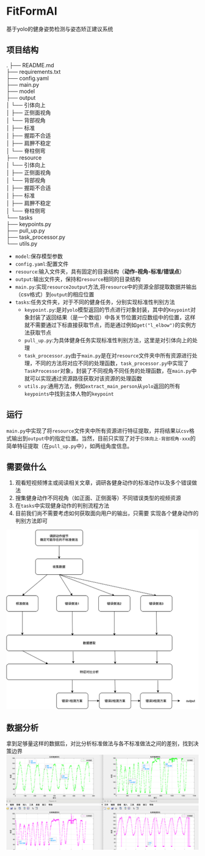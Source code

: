 # FitFormAI
基于yolo的健身姿势检测与姿态矫正建议系统

## 项目结构
.
├── README.md  
├── requirements.txt  
├── config.yaml  
├── main.py   
├── model  
├── output  
│   └── 引体向上  
│       ├── 正侧面视角  
│       └── 背部视角  
│           ├── 标准  
│           ├── 握距不合适  
│           ├── 肩胛不稳定  
│           └── 脊柱侧弯  
├── resource  
│   └── 引体向上  
│       ├── 正侧面视角  
│       └── 背部视角  
│           ├── 握距不合适  
│           ├── 标准  
│           ├── 肩胛不稳定  
│           └── 脊柱侧弯  
└── tasks  
    ├── keypoints.py  
    ├── pull_up.py  
    ├── task_processor.py  
    └── utils.py   

* `model`:保存模型参数
* `config.yaml`:配置文件
* `resource`:输入文件夹，具有固定的目录结构（**动作-视角-标准/错误点**）
* `output`:输出文件夹，保持和`resource`相同的目录结构
* `main.py`:实现`resource2output`方法,将`resource`中的资源全部提取数据并输出（csv格式）到`output`的相应位置
* `tasks`:任务文件夹，对于不同的健身任务，分别实现标准性判别方法
    * `keypoint.py`:是对`yolo`模型返回的节点进行对象封装，其中的`Keypoint`对象封装了返回结果（是一个数组）中各关节位置对应数组中的位置，这样就不需要通过下标直接获取节点，而是通过例如`get("l_elbow")`的实例方法获取节点
    * `pull_up.py`:为具体健身任务实现标准性判别方法，这里是对引体向上的处理
    * `task_processor.py`由于`main.py`是在对`resource`文件夹中所有资源进行处理，不同的方法将对应不同的处理函数，`task_processor.py`中实现了`TaskProcessor`对象，封装了不同视角不同任务的处理函数，在`main.py`中就可以实现通过资源路径获取对该资源的处理函数
    * `utils.py`:通用方法，例如`extract_main_person`从`yolo`返回的所有`keypoints`中找到主体人物的`keypoint`

## 运行
`main.py`中实现了将`resource`文件夹中所有资源进行特征提取，并将结果以`csv`格式输出到`output`中的指定位置。当然，目前只实现了对于`引体向上-背部视角-xxx`的简单特征提取（在`pull_up.py`中），如两组角度信息。

## 需要做什么
1. 观看短视频博主或阅读相关文章，调研各健身动作的标准动作以及多个错误做法
2. 搜集健身动作不同视角（如正面、正侧面等）不同错误类型的视频资源
3. 在`tasks`中实现健身动作的判别流程方法
4. 目前我们尚不需要考虑如何获取面向用户的输出，只需要
实现各个健身动作的判别方法即可

![算法流程](/assets/算法流程.png)

## 数据分析
拿到足够量这样的数据后，对比分析标准做法与各不标准做法之间的差别，找到决策边界
![绘图示例](/assets/引体向上-背部视角-绘图.png)
